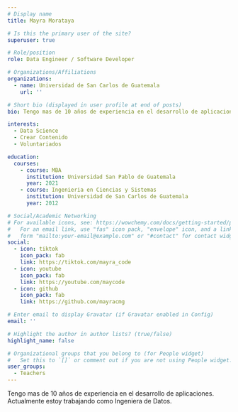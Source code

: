 ```yaml
---
# Display name
title: Mayra Morataya

# Is this the primary user of the site?
superuser: true

# Role/position
role: Data Engineer / Software Developer

# Organizations/Affiliations
organizations:
  - name: Universidad de San Carlos de Guatemala
    url: ''

# Short bio (displayed in user profile at end of posts)
bio: Tengo mas de 10 años de experiencia en el desarrollo de aplicaciones. Actualmente estoy trabajando como Ingeniera de Datos.

interests:
  - Data Science
  - Crear Contenido
  - Voluntariados

education:
  courses:
    - course: MBA
      institution: Universidad San Pablo de Guatemala
      year: 2021
    - course: Ingenieria en Ciencias y Sistemas
      institution: Universidad de San Carlos de Guatemala
      year: 2012

# Social/Academic Networking
# For available icons, see: https://wowchemy.com/docs/getting-started/page-builder/#icons
#   For an email link, use "fas" icon pack, "envelope" icon, and a link in the
#   form "mailto:your-email@example.com" or "#contact" for contact widget.
social:
  - icon: tiktok
    icon_pack: fab
    link: https://tiktok.com/mayra_code
  - icon: youtube
    icon_pack: fab
    link: https://youtube.com/maycode
  - icon: github
    icon_pack: fab
    link: https://github.com/mayracmg

# Enter email to display Gravatar (if Gravatar enabled in Config)
email: ''

# Highlight the author in author lists? (true/false)
highlight_name: false

# Organizational groups that you belong to (for People widget)
#   Set this to `[]` or comment out if you are not using People widget.
user_groups:
  - Teachers
---
```


Tengo mas de 10 años de experiencia en el desarrollo de aplicaciones. Actualmente estoy trabajando como Ingeniera de Datos.
